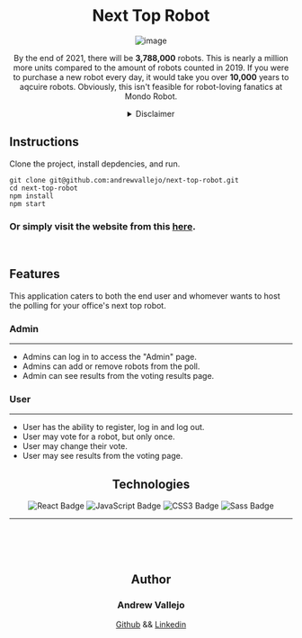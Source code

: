 
<div align="center">

# Next Top Robot 

![image](https://user-images.githubusercontent.com/17935770/129827835-7649f2e6-cd28-4206-b3f7-4788e09ba53f.png)                   

By the end of 2021, there will be **3,788,000** robots. This is nearly a million more units compared to the amount of robots counted in 2019. If you were to purchase a new robot every day, it would take you over **10,000** years to aqcuire robots. Obviously, this isn't feasible for robot-loving fanatics at Mondo Robot. 


<details>
  <summary>
  Disclaimer  
  </summary>
  This is an assessment designed by Mondo Robot as a means to gauge my level of skill. This take home test was completed in 7 days. 
</details>

</div>

## Instructions
Clone the project, install depdencies, and run.


```
git clone git@github.com:andrewvallejo/next-top-robot.git
cd next-top-robot
npm install 
npm start
```

### Or simply visit the website from this [here](https://next-top-robot.netlify.app/).

<br>

## Features 

This application caters to both the end user and whomever wants to host the polling for your office's next top robot. 


### Admin 

---

- Admins can log in to access the "Admin" page.
- Admins can add or remove robots from the poll.
- Admin can see results from the voting results page.

### User 

---

- User has the ability to register, log in and log out.
- User may vote for a robot, but only once.
- User may change their vote.
- User may see results from the voting page.


## <h2 align="center"> Technologies </h2>

<div align="center">  
<img src="https://img.shields.io/badge/React-61DAFB?logo=react&logoColor=000&style=flat-square" alt="React Badge">
<img src="https://img.shields.io/badge/JavaScript-F7DF1E?logo=javascript&logoColor=000&style=flat-square" alt="JavaScript Badge">
<img src="https://img.shields.io/badge/CSS3-1572B6?logo=css3&logoColor=fff&style=flat-square" alt="CSS3 Badge">
<img src="https://img.shields.io/badge/Sass-C69?logo=sass&logoColor=fff&style=flat-square" alt="Sass Badge"> 
</div> 

--- 

<br>
<br>
<br>

## <h2 align="center"> Author </h2>

### <h3 align="center"> **Andrew Vallejo** </h3>

<div align="center">  

[Github](https://www.github.com/andrewvallejo) &&
[Linkedin](https://www.linkedin.com/in/andrewvallejo/)

</div> 